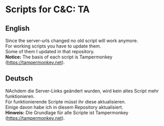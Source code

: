 # Scripts for C&C: TA

## English
Since the server-urls changed no old script will work anymore.<br/>
For working scripts you have to update them.<br/>
Some of them I updated in that repository.<br/>
<b>Notice:</b> The basis of each script is Tampermonkey (<a href="https://tampermonkey.net">https://tampermonkey.net</a>).

## Deutsch
NAchdem die Server-Links geändert wurden, wird kein altes Script mehr funktionieren.<br/>
Für funktionierende Scripte müsst ihr diese aktualisieren.<br/>
Einige davon habe ich in diesem Repository aktualisiert.<br/>
<b>Hinweis:</b> Die Grundlage für alle Scripte ist Tampermonkey (<a href="https://tampermonkey.net">https://tampermonkey.net</a>).